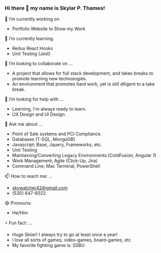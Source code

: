 ### Hi there 👋 my name is Skylar P. Thames!

🔭 I’m currently working on
- Portfolio Website to Show my Work

🌱 I’m currently learning
- Redux React Hooks
- Unit Testing (Jest)

👯 I’m looking to collaborate on ...
- A project that allows for full stack development, and takes breaks to promote learning new technologies.
- An environment that promotes hard work, yet is still diligent to a take break.

🤔 I’m looking for help with ...
- Learning, I'm always ready to learn.
- UX Design and UI Design.

💬 Ask me about ...
- Point of Sale systems and PCI Compliance.
- Databases (T-SQL, MongoDB)
- Javascript; Base, Jquery, Frameworks, etc.
- Unit Testing
- Maintaining/Converting Legacy Environments (ColdFusion, Angular 1)
- Work Management; Agile (Click-Up, Jira)
- Command Line; Mac Terminal, PowerShell

📫 How to reach me: ...
- skywatcher42@gmail.com
- (530) 647-6022

😄 Pronouns:
- He/Him

⚡ Fun fact: ...
- Huge Skiier! I always try to go at least once a year!
- I love all sorts of games; video-games, board-games, etc
- My favorite fighting game is: SSBU
